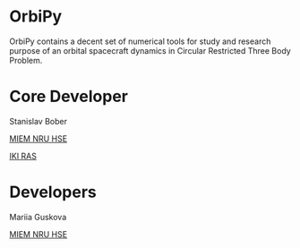 # OrbiPy

OrbiPy contains a decent set of numerical tools for study and research
purpose of an orbital spacecraft dynamics in Circular Restricted Three
Body Problem.

# Core Developer
Stanislav Bober 
	
[MIEM NRU HSE](https://miem.hse.ru/)

[IKI RAS](http://iki.rssi.ru/)

# Developers
Mariia Guskova

[MIEM NRU HSE](https://miem.hse.ru/)
